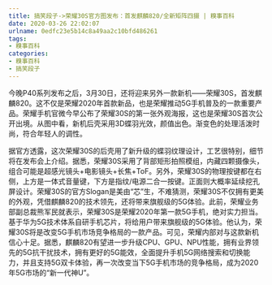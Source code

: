 ```yaml
---
title: 搞笑段子->荣耀30S官方图发布：首发麒麟820/全新矩阵四摄 | 糗事百科
date: 2020-03-26 22:02:07
urlname: 0edfc23e5b14c8a49aa2c10bfd486261
tags: 
- 糗事百科
categories:
- 糗事百科
- 搞笑段子
---
```

今晚P40系列发布之后，3月30日，还将迎来另外一款新机——荣耀30S，首发麒麟820。这不仅是荣耀2020年首款新品，也是荣耀推动5G手机普及的一款重要产品。荣耀手机官微今早公布了荣耀30S的第一张外观海报，这也是荣耀30S首次公开出境。从图中看，新机后壳采用3D蝶羽光效，颜值出色。渐变色的处理活泼时尚，符合年轻人的调性。

据官方透露，这次荣耀30S的后壳用了新升级的蝶羽纹理设计，工艺很特别，细节将在发布会上介绍。据悉，荣耀30S采用了背部矩形拍照模组，内藏四颗摄像头，组合可能是超感光镜头+电影镜头+长焦+ToF。另外，荣耀30S的物理按键都在右侧，上方是一体式音量键，下方是指纹/电源二合一按键。正面则大概率延续挖孔屏设计。荣耀30S的官方Slogan是美由“芯”生，不难猜测，荣耀30S不仅拥有更美的外观，凭借麒麟820的技术领先，还将带来旗舰级的5G体验。此前，荣耀业务部副总裁熊军民就表示，荣耀30S是荣耀2020年第一款5G手机，绝对实力担当。基于华为5G技术体系自研手机芯片，将给用户带来旗舰级的5G体验。他认为，荣耀30S将是改变5G手机市场竞争格局的一款产品。可见，荣耀内部对与这款新机信心十足。据悉，麒麟820有望进一步升级CPU、GPU、NPU性能，拥有业界领先的5G抗干扰技术，拥有更好的5G能效，全面提升手机5G网络搜索和切换能力，并且支持5G双卡体验，再一次改变当下5G手机市场的竞争格局，成为2020年5G市场的“新一代神U”。


